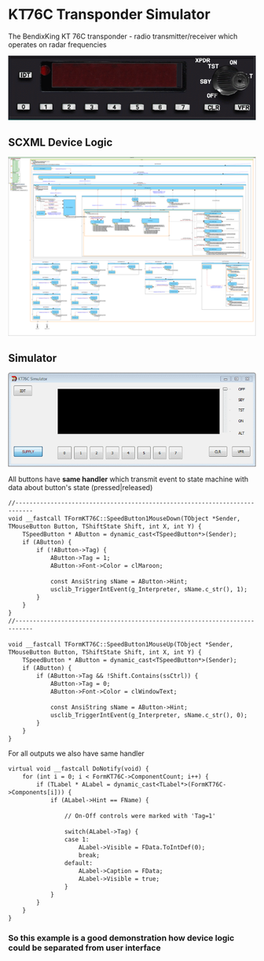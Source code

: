 # KT76C Transponder Simulator

The BendixKing KT 76C transponder - radio transmitter/receiver which operates on radar frequencies

![KT76C_Orig](https://github.com/alexzhornyak/UscxmlCLib/blob/master/Examples/Images/KT76C_Orig.gif)

## SCXML Device Logic
![KT76C_Logic](https://github.com/alexzhornyak/UscxmlCLib/blob/master/Examples/Images/KT76C.png)

## Simulator
![KT76C](https://github.com/alexzhornyak/UscxmlCLib/blob/master/Examples/Images/KT76C_App_Example.gif)

All buttons have **same handler** which transmit event to state machine with data about button's state (pressed|released)
```
//---------------------------------------------------------------------------
void __fastcall TFormKT76C::SpeedButton1MouseDown(TObject *Sender, TMouseButton Button, TShiftState Shift, int X, int Y) {
	TSpeedButton * AButton = dynamic_cast<TSpeedButton*>(Sender);
	if (AButton) {
		if (!AButton->Tag) {
			AButton->Tag = 1;
			AButton->Font->Color = clMaroon;

			const AnsiString sName = AButton->Hint;
			usclib_TriggerIntEvent(g_Interpreter, sName.c_str(), 1);
		}
	}
}
//---------------------------------------------------------------------------

void __fastcall TFormKT76C::SpeedButton1MouseUp(TObject *Sender, TMouseButton Button, TShiftState Shift, int X, int Y) {
	TSpeedButton * AButton = dynamic_cast<TSpeedButton*>(Sender);
	if (AButton) {
		if (AButton->Tag && !Shift.Contains(ssCtrl)) {
			AButton->Tag = 0;
			AButton->Font->Color = clWindowText;

			const AnsiString sName = AButton->Hint;
			usclib_TriggerIntEvent(g_Interpreter, sName.c_str(), 0);
		}
	}
}
```

For all outputs we also have same handler
```
virtual void __fastcall DoNotify(void) {
	for (int i = 0; i < FormKT76C->ComponentCount; i++) {
		if (TLabel * ALabel = dynamic_cast<TLabel*>(FormKT76C->Components[i])) {
			if (ALabel->Hint == FName) {

				// On-Off controls were marked with 'Tag=1'

				switch(ALabel->Tag) {
				case 1:
					ALabel->Visible = FData.ToIntDef(0);
					break;
				default:
					ALabel->Caption = FData;
					ALabel->Visible = true;
				}
			}
		}
	}
}
```

### So this example is a good demonstration how device logic could be separated from user interface
